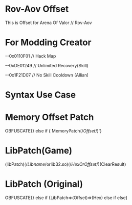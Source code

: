 # Rov-Aov Offset
This is Offset for Arena Of Valor // Rov-Aov
# For Modding Creator
--0x0110F01 // Hack Map

--0xDE01249 // Unlimited Recovery(Skill)

--0x1F21D07 // No Skill Cooldown (Allian)

# Syntax Use Case

# Memory Offset Patch

OBFUSCATE{} else if {
MemoryPatch(/*Offset*/)'}

# LibPatch(Game)

(libPatch)(/*Libname*/orlib32.so)(/*HexOrOffset*/)(ClearResult)

# LibPatch (Original)

OBFUSCATE{} else if {LibPatch=>(Offset)=>(Hex) else if else}

